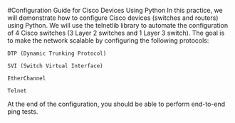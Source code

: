 #Configuration Guide for Cisco Devices Using Python
In this practice, we will demonstrate how to configure Cisco devices (switches and routers) using Python. We will use the telnetlib library to automate the configuration of 4 Cisco switches (3 Layer 2 switches and 1 Layer 3 switch). The goal is to make the network scalable by configuring the following protocols:

    DTP (Dynamic Trunking Protocol)

    SVI (Switch Virtual Interface)

    EtherChannel

    Telnet

At the end of the configuration, you should be able to perform end-to-end ping tests.

